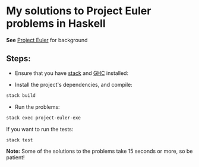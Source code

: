 # My solutions to Project Euler problems in Haskell

**See** [Project Euler](https://projecteuler.net/about) for background

## Steps:
* Ensure that you have [stack](https://docs.haskellstack.org/en/stable/install_and_upgrade/)
and [GHC](https://www.haskell.org/downloads) installed:

* Install the project's dependencies, and compile:
```sh
stack build
```
*  Run the problems:
```sh
stack exec project-euler-exe
```

If you want to run the tests:
```sh
stack test
```
**Note:** Some of the solutions to the problems take 15 seconds or more, so be patient!
